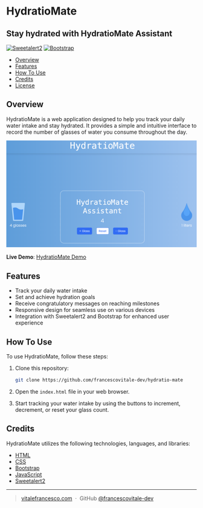 # HydratioMate

## Stay hydrated with HydratioMate Assistant

[![Sweetalert2](https://img.shields.io/badge/Sweetalert2-v11.0.20-orange)](https://cdn.jsdelivr.net/npm/sweetalert2@11.0.20/dist/sweetalert2.min.js)
[![Bootstrap](https://img.shields.io/badge/Bootstrap-v5.3.2-blue)](https://cdn.jsdelivr.net/npm/bootstrap@5.3.2/dist/js/bootstrap.min.js)

- [Overview](#overview)
- [Features](#features)
- [How To Use](#how-to-use)
- [Credits](#credits)
- [License](#license)

## Overview

HydratioMate is a web application designed to help you track your daily water intake and stay hydrated. It provides a simple and intuitive interface to record the number of glasses of water you consume throughout the day.

![screenshot](assets/images/screenshot.png)

**Live Demo**: [HydratioMate Demo](https://hydratiomate.netlify.app/)

## Features

- Track your daily water intake
- Set and achieve hydration goals
- Receive congratulatory messages on reaching milestones
- Responsive design for seamless use on various devices
- Integration with Sweetalert2 and Bootstrap for enhanced user experience

## How To Use

To use HydratioMate, follow these steps:

1. Clone this repository:

    ```bash
    git clone https://github.com/francescovitale-dev/hydratio-mate
    ```

2. Open the `index.html` file in your web browser.

3. Start tracking your water intake by using the buttons to increment, decrement, or reset your glass count.

## Credits

HydratioMate utilizes the following technologies, languages, and libraries:

- [HTML](https://developer.mozilla.org/en-US/docs/Web/HTML)
- [CSS](https://developer.mozilla.org/en-US/docs/Web/CSS)
- [Bootstrap](https://getbootstrap.com/)
- [JavaScript](https://developer.mozilla.org/en-US/docs/Web/JavaScript)
- [Sweetalert2](https://sweetalert2.github.io/)

---

> [vitalefrancesco.com](https://www.vitalefrancesco.com) &nbsp;&middot;&nbsp;
> GitHub [@francescovitale-dev](https://github.com/francescovitale-dev)
